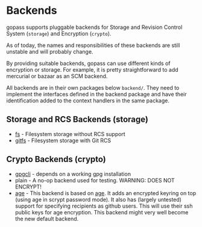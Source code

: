 # Backends

gopass supports pluggable backends for Storage and Revision Control System (`storage`) and Encryption (`crypto`).

As of today, the names and responsibilities of these backends are still unstable and will probably change.

By providing suitable backends, gopass can use different kinds of encryption or storage.
For example, it is pretty straightforward to add mercurial or bazaar as an SCM backend.

All backends are in their own packages below `backend/`. They need to implement the
interfaces defined in the backend package and have their identification added to
the context handlers in the same package.

## Storage and RCS Backends (storage)

* [fs](backends/fs.md) - Filesystem storage without RCS support
* [gitfs](backends/gitfs.md) - Filesystem storage with Git RCS

## Crypto Backends (crypto)

* [gpgcli](backends/gpg.md) - depends on a working gpg installation
* plain -  A no-op backend used for testing. WARNING: DOES NOT ENCRYPT!
* [age](backends/age.md) -  This backend is based on [age](https://github.com/FiloSottile/age). It adds an encrypted keyring on top (using age in scrypt password mode). It also has (largely untested) support for specifying recipients as github users. This will use their ssh public keys for age encryption. This backend might very well become the new default backend.

